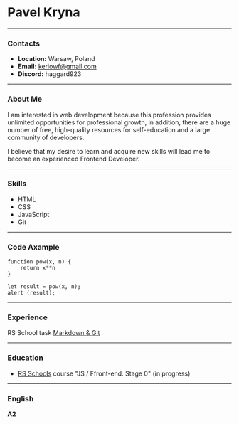 # Pavel Kryna
***
### Contacts
* **Location:** Warsaw, Poland
* **Email:** keriowf@gmail.com
* **Discord:** haggard923

***
### About Me
I am interested in web development because this profession provides unlimited opportunities for professional growth,
in addition, there are a huge number of free, high-quality resources for self-education and a large community of developers.

I believe that my desire to learn and acquire new skills will lead me to become an experienced Frontend Developer.
***
### Skills
* HTML
* CSS
* JavaScript
* Git

***
### Code Axample
```
function pow(x, n) {
    return x**n
}

let result = pow(x, n);
alert (result);
```
***
### Experience
RS School task [Markdown & Git](https://Haggard923.github.io/rsschool-cv/cv)
***
### Education
* [RS Schools](https://rs.school/) course "JS / Ffront-end. Stage 0" (in progress)

***
### English
**A2**